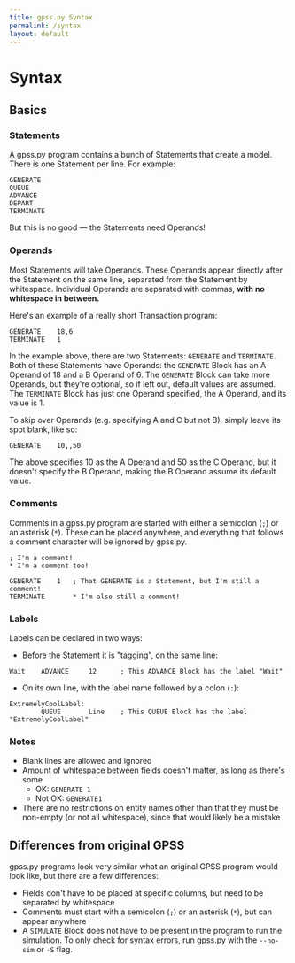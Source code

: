 ```yaml
---
title: gpss.py Syntax
permalink: /syntax
layout: default
---
```


# Syntax

## Basics

### Statements
A gpss.py program contains a bunch of Statements that create a model.
There is one Statement per line. For example:
~~~
GENERATE
QUEUE
ADVANCE
DEPART
TERMINATE
~~~
But this is no good &mdash; the Statements need Operands!

### Operands
Most Statements will take Operands. These Operands appear directly after
the Statement on the same line, separated from the Statement by
whitespace. Individual Operands are separated with commas, **with no
whitespace in between.**

Here's an example of a really short Transaction program:
~~~
GENERATE    18,6
TERMINATE   1
~~~
In the example above, there are two Statements: `GENERATE` and
`TERMINATE`. Both of these Statements have Operands: the `GENERATE`
Block has an A Operand of 18 and a B Operand of 6. The `GENERATE`
Block can take more Operands, but they're optional, so if left out,
default values are assumed. The `TERMINATE` Block has just one Operand
specified, the A Operand, and its value is 1.

To skip over Operands (e.g. specifying A and C but not B), simply leave
its spot blank, like so:
~~~
GENERATE    10,,50
~~~
The above specifies 10 as the A Operand and 50 as the C Operand, but it
doesn't specify the B Operand, making the B Operand assume its default
value.

### Comments
Comments in a gpss.py program are started with either a semicolon (`;`)
or an asterisk (`*`). These can be placed anywhere, and everything that
follows a comment character will be ignored by gpss.py.

~~~
; I'm a comment!
* I'm a comment too!

GENERATE    1   ; That GENERATE is a Statement, but I'm still a comment!
TERMINATE       * I'm also still a comment!
~~~

### Labels
Labels can be declared in two ways:
- Before the Statement it is "tagging", on the same line:

~~~
Wait    ADVANCE     12      ; This ADVANCE Block has the label "Wait"
~~~

- On its own line, with the label name followed by a colon (`:`):

~~~
ExtremelyCoolLabel:
        QUEUE       Line    ; This QUEUE Block has the label "ExtremelyCoolLabel"
~~~

### Notes
- Blank lines are allowed and ignored
- Amount of whitespace between fields doesn't matter, as long as there's
some
  - OK: `GENERATE 1`
  - Not OK: `GENERATE1`
- There are no restrictions on entity names other than that they must be
non-empty (or not all whitespace), since that would likely be a mistake

## Differences from original GPSS
gpss.py programs look very similar what an original GPSS program would
look like, but there are a few differences:
- Fields don't have to be placed at specific columns, but need to be
separated by whitespace
- Comments must start with a semicolon (`;`) or an asterisk (`*`), but
can appear anywhere
- A `SIMULATE` Block does not have to be present in the program to run
the simulation. To only check for syntax errors, run gpss.py with the
`--no-sim` or `-S` flag.
